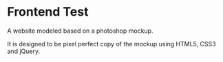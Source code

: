 # Frontend Test

A website modeled based on a photoshop mockup.

It is designed to be pixel perfect copy of the mockup using HTML5, CSS3 and jQuery.
